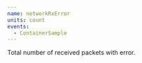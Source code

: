 ```yaml
---
name: networkRxError
units: count
events:
  - ContainerSample
---
```


Total number of received packets with error.
